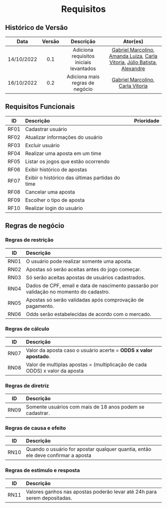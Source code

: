 <h1 align="center">Requisitos</h1>

## Histórico de Versão

|    Data    | Versão |                Descrição                |                                                                                                                         Ator(es)                                                                                                                          |
| :--------: | :----: | :-------------------------------------: | :-------------------------------------------------------------------------------------------------------------------------------------------------------------------------------------------------------------------------------------------------------: |
| 14/10/2022 |  0.1   | Adiciona requisitos iniciais levantados | [Gabriel Marcolino](https://github.com/GabrielMR360), [Amanda Luiza](https://github.com/amandailg), [Carla Vitoria](https://github.com/Carla-Vitoria), [Júlio Batista](https://github.com/iamjuliobatista), [Alexandre](https://github.com/Alexandrecode) |
| 16/10/2022 |  0.2   |     Adiciona mais regras de negócio     |                                                                          [Gabriel Marcolino](https://github.com/GabrielMR360), [Carla Vitoria](https://github.com/Carla-Vitoria)                                                                          |

## Requisitos Funcionais

|  ID   | Descrição                                       | Prioridade |
| :---: | :---------------------------------------------- | :--------: |
| RF01  | Cadastrar usuário                               |            |
| RF02  | Atualizar informações do usuário                |            |
| RF03  | Excluir usuário                                 |            |
| RF04  | Realizar uma aposta em um time                  |            |
| RF05  | Listar os jogos que estão ocorrendo             |            |
| RF06  | Exibir histórico de apostas                     |            |
| RF07  | Exibir o histórico das últimas partidas do time |            |
| RF08  | Cancelar uma aposta                             |            |
| RF09  | Escolher o tipo de aposta                       |            |
| RF10  | Realizar login do usuário                       |            |

## Regras de negócio

### Regras de restrição

|  ID   | Descrição                                                                               |
| :---: | :-------------------------------------------------------------------------------------- |
| RN01  | O usuário pode realizar somente uma aposta.                                             |
| RN02  | Apostas só serão aceitas antes do jogo começar.                                         |
| RN03  | Só serão aceitas apostas de usuários cadastrados.                                       |
| RN04  | Dados de CPF, email e data de nascimento passarão por validação no momento do cadastro. |
| RN05  | Apostas só serão validadas após comprovação de pagamento.                               |
| RN06  | Odds serão estabelecidas de acordo com o mercado.                                       |

### Regras de cálculo

|  ID   | Descrição                                                                   |
| :---: | :-------------------------------------------------------------------------- |
| RN07  | Valor da aposta caso o usuário acerte = **ODDS x valor apostado**.          |
| RN08  | Valor de multiplas apostas = (multiplicação de cada ODDS) x valor da aposta |

### Regras de diretriz

|  ID   | Descrição                                                |
| :---: | :------------------------------------------------------- |
| RN09  | Somente usuários com mais de 18 anos podem se cadastrar. |

### Regras de causa e efeito

|  ID   | Descrição                                                                        |
| :---: | :------------------------------------------------------------------------------- |
| RN10  | Quando o usuário for apostar qualquer quantia, então ele deve confirmar a aposta |

### Regras de estimulo e resposta 

|  ID   | Descrição                                                                |
| :---: | :----------------------------------------------------------------------- |
| RN11  | Valores ganhos nas apostas poderão levar até 24h para serem depositadas. |
